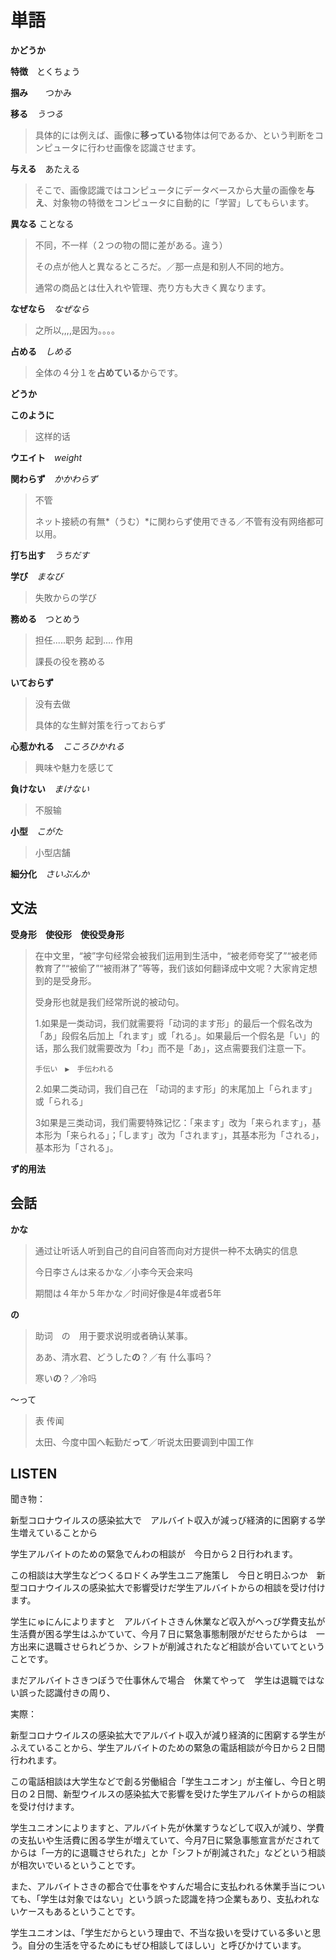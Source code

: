 # 単語

**かどうか** 

>  



**特徴**　とくちょう

> 



**掴み**　　つかみ

> 



**移る**　*うつる*

> 具体的には例えば、画像に**移っている**物体は何であるか、という判断をコンピュータに行わせ画像を認識させます。



**与える**　あたえる

> そこで、画像認識ではコンピュータにデータベースから大量の画像を**与え**、対象物の特徴をコンピュータに自動的に「学習」してもらいます。



**異なる** ことなる

> 不同，不一样（２つの物の間に差がある。違う）
>
> その点が他人と異なるところだ。／那一点是和别人不同的地方。
>
> 通常の商品とは仕入れや管理、売り方も大きく異なります。



**なぜなら**　*なぜなら*

> 之所以,,,,是因为。。。。



**占める**　*しめる*

> 全体の４分１を**占めている**からです。



**どうか**



**このように**

> 这样的话



**ウエイト**　*weight*



**関わらず**　*かかわらず*

> 不管　
>
> ネット接続の有無*（うむ）*に関わらず使用できる／不管有没有网络都可以用。



**打ち出す**　*うちだす*



**学び**　*まなび*

> 失敗からの学び



**務める**　つとめう

> 担任.....职务 起到.... 作用
>
> 課長の役を務める



**いておらず**　

> 没有去做
>
> 具体的な生鮮対策を行っておらず



**心惹かれる**　*こころひかれる*

> 興味や魅力を感じて



**負けない**　*まけない*

> 不服输 



**小型**　*こがた*

> 小型店舗



**細分化**　*さいぶんか*



## 文法

**受身形**　**使役形**　**使役受身形**

> 在中文里，“被”字句经常会被我们运用到生活中，“被老师夸奖了”“被老师教育了”“被偷了”“被雨淋了”等等，我们该如何翻译成中文呢？大家肯定想到的是受身形。
>
> 受身形也就是我们经常所说的被动句。
>
> 1.如果是一类动词，我们就需要将「动词的ます形」的最后一个假名改为「あ」段假名后加上「れます」或「れる」。如果最后一个假名是「い」的话，那么我们就需要改为「わ」而不是「あ」，这点需要我们注意一下。
>
> `手伝い　▶　手伝われる`
>
> 2.如果二类动词，我们自己在 「动词的ます形」的末尾加上「られます」或「られる」
>
> 3如果是三类动词，我们需要特殊记忆：「来ます」改为「来られます」，基本形为「来られる」；「します」改为「されます」，其基本形为「される」，基本形为「される」。



**ず的用法**





## 会話

**かな**

> 通过让听话人听到自己的自问自答而向对方提供一种不太确实的信息
>
> 今日李さんは来るかな／小李今天会来吗
>
> 期間は４年か５年かな／时间好像是4年或者5年

**の**

> 助词　の　用于要求说明或者确认某事。
>
> ああ、清水君、どうした**の**？／有 什么事吗？
>
> 寒い**の**？／冷吗

〜って

> 表 传闻
>
> 太田、今度中国へ転勤だ**って**／听说太田要调到中国工作



## LISTEN

聞き物：

新型コロナウイルスの感染拡大で　アルバイト収入が減っび経済的に困窮する学生増えていることから

学生アルバイトのための緊急でんわの相談が　今日から２日行われます。

この相談は大学生などつくるロドくみ学生ユニア施策し　今日と明日ふつか　新型コロナウイルスの感染拡大で影響受けだ学生アルバイトからの相談を受け付けます。

学生にゅにんによりますと　アルバイトさきん休業など収入がへっび学費支払が生活費が困る学生はふかていて、今月７日に緊急事態制限がだせらたからは　一方出来に退職させられどうか、シフトが削減されたなど相談が合いていてということです。

まだアルバイトさきつぼうで仕事休んで場合　休業てやって　学生は退職ではない誤った認識付きの周り、

実際：

新型コロナウイルスの感染拡大でアルバイト収入が減り経済的に困窮する学生がふえていることから、学生アルバイトのための緊急の電話相談が今日から２日間行われます。

この電話相談は大学生などで創る労働組合「学生ユニオン」が主催し、今日と明日の２日間、新型ウイルスの感染拡大で影響を受けた学生アルバイトからの相談を受け付けます。

学生ユニオンによりますと、アルバイト先が休業すうなどして収入が減り、学費の支払いや生活費に困る学生が増えていて、今月7日に緊急事態宣言がだされてからは「一方的に退職させられた」とか「シフトが削減された」などという相談が相次いでいるということです。

また、アルバイトさきの都合で仕事をやすんだ場合に支払われる休業手当についても、「学生は対象ではない」という誤った認識を持つ企業もあり、支払われないケースもあるということです。

学生ユニオンは、「学生だからという理由で、不当な扱いを受けている多いと思う。自分の生活を守るためにもぜひ相談してほしい」と呼びかけています。

